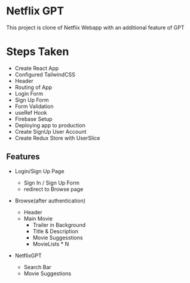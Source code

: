 
# Netflix GPT

This project is clone of Netflix Webapp with an additional feature of GPT

# Steps Taken
 - Create React App
 - Configured TailwindCSS
 - Header
 - Routing of App
 - Login Form
 - Sign Up Form
 - Form Validation
 - useRef Hook
- Firebase Setup
- Deploying app to production
- Create SignUp User Account
- Create Redux Store with UserSlice

## Features

- Login/Sign Up Page
   - Sign In / Sign Up Form
   - redirect to Browse page

- Browse(after authentication)
    - Header
     - Main Movie
       - Trailer in Background
        - Title & Description
       - Movie Suggesstions
        - MovieLists * N

- NetflixGPT
    - Search Bar
    - Movie Suggestions

